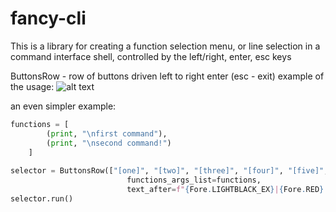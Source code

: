 # fancy-cli
This is a library for creating a function selection menu, or line selection in a command interface shell, controlled by the left/right, enter, esc keys


ButtonsRow - row of buttons driven left to right enter (esc - exit)
example of the usage:
![alt text](https://i.ibb.co/Pgp61gs/2023-05-06-20-57-29.gif "usage1")

an even simpler example:
``` python
functions = [
        (print, "\nfirst command"),
        (print, "\nsecond command!")
    ]
    
selector = ButtonsRow(["[one]", "[two]", "[three]", "[four]", "[five]", "[six]"], cursor_swap=True,
                          functions_args_list=functions,
                          text_after=f"{Fore.LIGHTBLACK_EX}|{Fore.RED} controls: ←, →, enter, esc")
selector.run()
```

